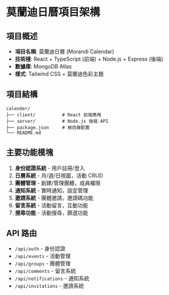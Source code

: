 # 莫蘭迪日曆項目架構

## 項目概述
- **項目名稱**: 莫蘭迪日曆 (Morandi Calendar)
- **技術棧**: React + TypeScript (前端) + Node.js + Express (後端)
- **數據庫**: MongoDB Atlas
- **樣式**: Tailwind CSS + 莫蘭迪色彩主題

## 項目結構
```
calender/
├── client/          # React 前端應用
├── server/          # Node.js 後端 API
├── package.json     # 根目錄配置
└── README.md
```

## 主要功能模塊
1. **身份認證系統** - 用戶註冊/登入
2. **日曆系統** - 月/週/日視圖，活動 CRUD
3. **團體管理** - 創建/管理團體，成員權限
4. **通知系統** - 實時通知，設定管理
5. **邀請系統** - 團體邀請，邀請碼功能
6. **留言系統** - 活動留言，互動功能
7. **搜尋功能** - 活動搜尋，篩選功能

## API 路由
- `/api/auth` - 身份認證
- `/api/events` - 活動管理
- `/api/groups` - 團體管理
- `/api/comments` - 留言系統
- `/api/notifications` - 通知系統
- `/api/invitations` - 邀請系統